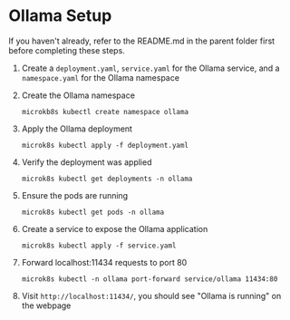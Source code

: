 # Ollama Setup

If you haven't already, refer to the README.md in the parent folder first before completing these steps.

1. Create a `deployment.yaml`, `service.yaml` for the Ollama service, and a `namespace.yaml` for the Ollama namespace

2. Create the Ollama namespace
    
    `microkb8s kubectl create namespace ollama`

3. Apply the Ollama deployment

    `microk8s kubectl apply -f deployment.yaml`

4. Verify the deployment was applied

    `microk8s kubectl get deployments -n ollama`

5. Ensure the pods are running

    `microk8s kubectl get pods -n ollama`

6. Create a service to expose the Ollama application

    `microk8s kubectl apply -f service.yaml`

7.  Forward localhost:11434 requests to port 80

    `microk8s kubectl -n ollama port-forward service/ollama 11434:80`

8. Visit `http://localhost:11434/`, you should see "Ollama is running" on the webpage